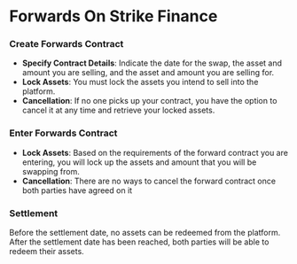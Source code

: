 # Forwards On Strike Finance



### Create Forwards Contract&#x20;

* **Specify Contract Details**: Indicate the date for the swap, the asset and amount you are selling, and the asset and amount you are selling for.
* **Lock Assets**: You must lock the assets you intend to sell into the platform.
* **Cancellation**: If no one picks up your contract, you have the option to cancel it at any time and retrieve your locked assets.

### Enter Forwards Contract&#x20;

* **Lock Assets**: Based on the requirements of the forward contract you are entering, you will lock up the assets and amount that you will be swapping from.&#x20;
* **Cancellation**: There are no ways to cancel the forward contract once both parties have agreed on it&#x20;

### Settlement

Before the settlement date, no assets can be redeemed from the platform. After the settlement date has been reached, both parties will be able to redeem their assets.&#x20;
